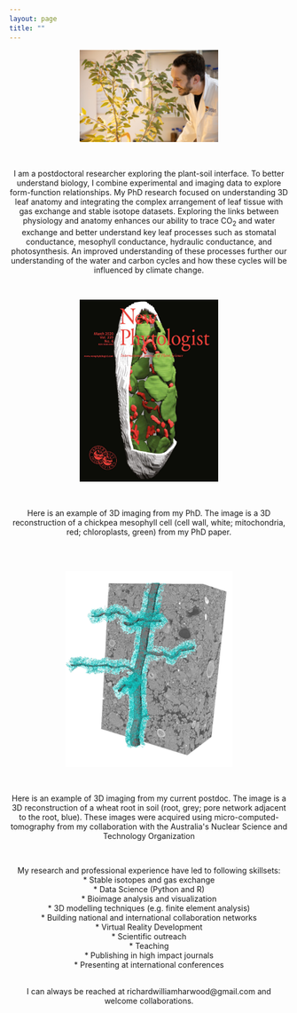 ```yaml
---
layout: page
title: ""
---
```

<p align="center">
<img  src="richardharwood.png" width="250" >
</p> 
<br clear="centre"/>
<p align="center">
I am a postdoctoral researcher exploring the plant-soil interface. To better understand biology, I combine experimental and imaging data to explore form-function relationships. My PhD research focused on understanding 3D leaf anatomy and integrating the complex arrangement of leaf tissue with gas exchange and stable isotope datasets. Exploring the links between physiology and anatomy enhances our ability to trace CO<sub>2</sub> and water exchange and better understand key leaf processes such as stomatal conductance, mesophyll conductance, hydraulic conductance, and photosynthesis. An improved understanding of these processes further our understanding of the water and carbon cycles and how these cycles will be influenced by climate change.
</p>
<br clear="centre"/>


<p align="center">
<img  src="newphytcover.jpg" width="250" >
</p> 
<br clear="centre"/>  
<p align="center">
Here is an example of 3D imaging from my PhD. The image is a 3D reconstruction of a chickpea mesophyll cell (cell wall, white; mitochondria, red; chloroplasts, green) from my PhD paper. 
</p>
<br />
<br clear="centre"/>

<p align="center">
<img  src="ANSTO_2024_Figure.png" width="300">
</p> 
<br clear="centre"/>

<p align="center">
Here is an example of 3D imaging from my current postdoc. The image is a 3D reconstruction of a wheat root in soil (root, grey; pore network adjacent to the root, blue). These images were acquired using micro-computed-tomography from my collaboration with the Australia's Nuclear Science and Technology Organization  
</p>
<br clear="centre"/>

<p align="center">
My research and professional experience have led to following skillsets: <br />
* Stable isotopes and gas exchange <br />
* Data Science (Python and R) <br />
* Bioimage analysis and visualization <br />
* 3D modelling techniques (e.g. finite element analysis) <br />
* Building national and international collaboration networks <br />
* Virtual Reality Development  <br />
* Scientific outreach  <br />
* Teaching <br />
* Publishing in high impact journals  <br />
* Presenting at international conferences  <br />
<br />
</p>

<p align="center">
I can always be reached at richardwilliamharwood@gmail.com and welcome collaborations. 
</p>
